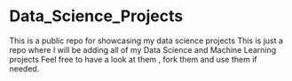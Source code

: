 # Data_Science_Projects
This is a public repo for showcasing my data science projects
This is just a repo where I will be adding all of my Data Science and Machine Learning projects
Feel free to have a look at them , fork them and use them if needed.
